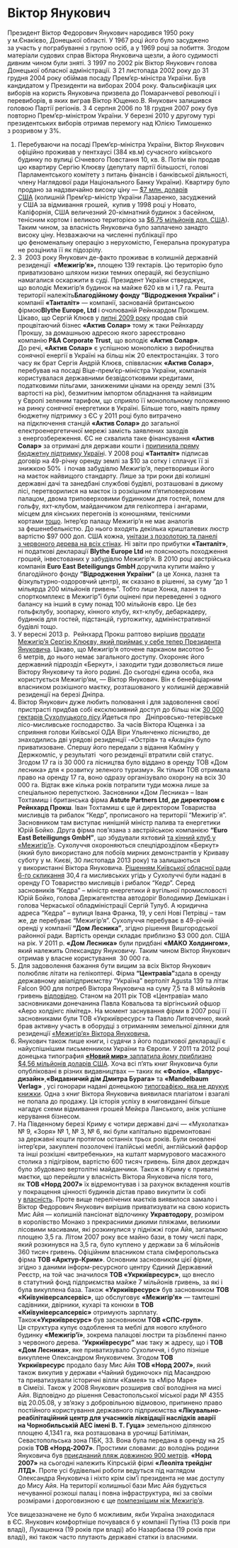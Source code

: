 Віктор Янукович
===============

Президент Віктор Федорович Янукович народився 1950 року у м.Єнакієво, Донецької області. У 1967 році його було засуджено за участь у пограбуванні з групою осіб, а у 1969 році за побиття. Згодом матеріали судових справ Віктора Януковича щезли, а його судимості дивним чином були зняті. З 1997 по 2002 рік Віктор Янукович голова Донецької обласної адміністрації. З 21 листопада 2002 року до 31 грудня 2004 року обіймав посаду Прем’єр-міністра України. Був кандидатом у Президенти на виборах 2004 року. Фальсифікація цих виборів на користь Януковича призвела до Помаранчевої революції і перевиборів, в яких виграв Віктор Ющенко.В. Янукович залишився головою Партії регіонів. З 4 серпня 2006 по 18 грудня 2007 року був повторно Прем’єр-міністром України. У березні 2010 у другому турі президентських виборів отримав перемогу над Юлією Тимошенко з розривом у 3%.
<ol>
	<li>Перебуваючи на посаді Прем’єр-міністра України, Віктор Янукович офіційно проживав у пентхаусі (384 кв.м) сучасного київського будинку по вулиці Січневого Повстання 10, кв. 8. Потім він продав цю квартиру Сергію Клюєву (депутату партії більшості, голові Парламентського комітету з питань фінансів і банківської діяльності, члену Наглядової ради Національного Банку України). Квартиру було продано за надзвичайно високу ціну — <a href="http://www.pravda.com.ua/articles/2009/12/7/4518779/">$7 млн. доларів США</a> (колишній Прем’єр-міністр України Лазаренко, засуджений у США за відмивання грошей,  купив у 1998 році у Новато, Каліфорнія, США величезний 20-кімнатний будинок з басейном, тенісним кортом і великою територією за <a href="http://www.unian.ua/news/603178-zmi-ssha-konfiskuvali-palats-lazarenka-u-kaliforniji-foto.html">$6,75 мільйонів дол. США</a>).
Таким чином, за власність Януковича було заплачено занадто високу ціну. Незважаючи на численні публікації про цю феноменальну операцію з нерухомістю, Генеральна прокуратура не розцінила її як підозрілу.</li>
	<li>З  2003 року Янукович де-факто проживає в колишній державній резиденції  <strong>«Межигір’я»,</strong> площею 139 гектарів. Цю територію було приватизовано шляхом низки темних операцій, які безуспішно намагалися оскаржити в суді. Президент України стверджує, що володіє Межигір’я будинок на майже 620 кв м і 1,7 га. Решта території належіть<strong>Благодійному фонду “Відродження України”</strong> і компанії <strong>«Танталіт»</strong> — компанії, заснованій британською фірмою<strong>Blythe Europe, Ltd</strong> і очолюваній Рейнхардом Прокшем. Цікаво, що Сергій Клюєв у <a href="http://www.pravda.com.ua/articles/2011/10/21/6693989/">липні 2009 року</a> продав свій процвітаючий бізнес <strong>«Актив Солар»</strong> тому ж таки Рейнхарду Прокшу, за домашньою адресою якого зареєстровано компанію<strong> P&amp;A Corporate Trust</strong>, що володіє <strong>«Актив Солар»</strong>. До речі, <strong>«Актив Солар»</strong> є успішною монополією з виробництва сонячної енергії в Україні на більш ніж 20 електростанціях. З того часу як брат Сергія Андрій Клюєв, співвласник <strong>«Актив Солар»</strong>, перебував на посаді Віце-прем’єр-міністра України, компанія користувалася державними безвідсотковими кредитами, податковими пільгами, заниженими цінами на оренду землі (3% вартості на рік), безмитним імпортом обладнання та найвищим у Європі зеленим тарифом, що сприяло її монопольному положенню на ринку сонячної енергетики в Україні. Більше того, навіть пряму бюджетну підтримку з ЄС у 2011 році було витрачено на підключення станцій <strong>«Актив Солар»</strong> до загальної електроенергетичної мережі замість заявлених заходів з енергозбереження. ЄС не схвалила таке фінансування <strong>«Актив Солар»</strong> за отримані для держави кошти і <a href="http://korrespondent.net/business/economics/1330916-korrespondent-dengi-iz-solnca-ukrainskaya-stanciya-pererabotki-solnechnoj-energii-stala-povodom-dlya">припинила пряму бюджетну підтримку Україн</a>і. У 2008 році <strong>«Танталіт»</strong> підписав договір на 49-річну оренду землі за $10 за сотку і
сплачує її зі знижкою 50%  і почав забудівлю Межигір’я, перетворивши його на маєток найвищого стандарту. Лише за три роки дві колишні державні дачі та занедбані службові будівлі, розташовані в дикому лісі, перетворилися на маєток із
розкішним п’ятиповерховим палацом, двома триповерховими будинкоми для гостей, полем для гольфу, яхт-клубом, майданчиком для гелікоптера і ангарами, місцем для кінських перегонів із конюшнями, тенісними кортами <a href="http://www.pravda.com.ua/rus/articles/2011/11/9/6742106/">тощо</a>.
Інтер’єр палацу Межигір’я не має аналогів за фешенебельністю. До нього входять декілька кришталевих люстр вартістю $97 000 дол. США кожна, <a href="http://antac.org.ua/en/2012/07/inside-the-mezhyhirya-first-images-of-unprecedented-luxury/">унітази з позолотою та панелі з червоного дерева на всіх стінах</a>. Ні звіти про прибутки <strong>«Танталіт»</strong>, ні податкові декларації <strong>Blythe Europe Ltd </strong>не пояснюють походження грошей, інвестованих у забудівлю Межигір’я. В 2010 році австрійська компанія <strong>Euro East</strong> <strong>Beteiligungs GmbH</strong> доручила купити майно у благодійного фонду <strong>“Відродження України”</strong> (а це Хонка, лазня та фізкультурно-оздоровчий центр), як сказано в рішенні, за суму “до 1 мільярда 200 мільйонів гривень”. Тобто лише Хонка, лазня та спорткомплекс в Межигір”ї були оцінені при переведенні з одного балансу на інший в суму понад 100 мільйонів євро. Це без гольфклубу, зоопарку, кінного клубу, яхт-клубу, дебаркадеру, будинків для гостей, підстанцій, гуртожитку, адмінінстративної будівлі тощо.</li>
	<li>У вересні 2013 р.  Рейнхард Прокш раптово вирішив <a href="http://zn.ua/ECONOMICS/klyuev-kupit-kompaniyu-vladeyuschuyu-rezidenciey-mezhigore-za-146-mln-griven-128459_.html">продати Межигір’я Сергію Клюєву, який приймає у себе тепер Президента Януковича</a>.
Цікаво, що Межигір’я оточене парканом висотою 5–6 метрів, до нього немає загального доступу. Охороняє його державний підрозділ «Беркут», і заходити туди дозволяється лише Віктору Януковичу та його родині. До сьогодні єдина особа, яка
користується Межигір’ям, — Віктор Янукович. Він є бенефіціарним власником розкішного маєтку, розташованого у колишній державній резиденції на березі Дніпра.</li>
	<li>Віктор Янукович дуже любить полювання і для задоволення своєї пристрасті придбав собі ексклюзивний доступ до більш ніж <a href="http://www.pravda.com.ua/articles/2012/05/4/6963872/">30 000 гектарів Сухолуцького лісу</a>.Йдеться про   Дніпровсько-тетерівське лісо-мисливське господарство. За часів Віктора Ющенка і за сприяння голови Київської ОДА Віри Ульянченко лісництво, де знаходились дві урядові резиденції -«Острів» та «Акація» було приватизоване. Спершу його передали з відання Кабміну у Держкомліс, у результаті  чого резиденції втратили свій статус. Згодом 17 га із 30 000 га лісництва було віддано в оренду ТОВ «Дом лесника» для « розвитку зеленого
туризму». Як тільки ТОВ отримала право на оренду 17 га, воно одразу організувало охорону на всіх 30 000 га. Відтак вже кілька років потрапити туди можна лише за спеціальною перепусткою. Засновники «Дом Лесника» – Іван Тохтамиш і британська фірма <strong>Astute Partners Ltd, де директором є Рейнхард Прокш</strong>. Іван Тохтамиш є ще й директором Товариства мисливців та рибалок “Кедр”, прописаного на території “Межигір´я”. Засновником там виступає нинішній міністр палива та енергетики Юрій Бойко. Друга фірма пов’язана з австрійською компанією <strong>“Euro East Beteiligungs GmbH”</strong>, що збудували яхтовий <a href="http://nashigroshi.org/2011/09/01/1000-ha-zahoplenoho-yanukovychem-lisu-obhorodzhuyut-trymetrovym-parkanom/">та кінний клуб у «Межигір’ї»</a>. Сухолуччя охороняються спецпідрозділом «Беркут» (який було використано для побоїв мирних демонстрантів у Криваву суботу у м. Києві, 30
листопада 2013 року) та залишаються у використанні Віктора Януковича. <a href="http://gazeta.ua/articles/politics/_yanukovichu-viddali-v-orendu-na-49-rokiv-mislivski-ugiddya-bilya-mezhigir-ya/455061" target="_blank">Рішенням Київської обласної ради 6-го скликання</a> 30,4 га мисливських угідь у Сухолуччі були надані в оренду ГО Товариство мисливців і рибалок “Кедр”. Серед засновників “Кедра” – міністр енергетики й вугільної промисловості Юрій Бойко, голова Держагентства автодоріг Володимир Демішкан і голова Черкаської обладміністрації Сергій Тулуб. А юридична адреса “Кедра” – вулиця Івана Франка, 19, у селі Нові Петрівці – там же, де перебуває “Межигір’я”. Сухолуччя перебуває в 49-річній оренді у компанії <strong>“Дом Лесника”</strong>, згідно рішення Вишгородської районної ради. Вартість оренди складає приблизно $3 000 дол. США на рік. У 2011 р. <strong>«Дом Лесника»</strong> були придбані <strong>«МАКО Холдингом»</strong>, який належить Олександру Януковичу. Таким чином Віктор Янукович отримав у власне користування  30 000 га.</li>
	<li>Для задоволення бажання бути вищим за всіх Віктор Янукович полюбляє літати на гелікоптері. Фірма <strong>“Центравіа”</strong>здала в оренду державному авіапідприємству “Україна” вертоліт Agusta 139 та літак Falcon 900 для потреб Віктора Януковича на суму 7,5 та 8 мільйонів гривень <a href="http://www.pravda.com.ua/news/2011/07/20/6406225/">відповідно</a>. Станом на 2011 рік ТОВ «Центравіа» мало засновниками донечанина Павла Ковальова та віргінський офшор «Аеро холдінгс лімітед». На момент заснування фірми в 2007 році її засновниками були ТОВ «Укркиївресурс» та Павло Литовченко, який брав активну участь в оборудці з отриманням земельної ділянки для резиденції <a href="http://nashigroshi.org/2012/05/28/yanukovych-litaje-vzhe-dvoma-vertolotamy-agusta-i-odnym-litakom-falcon-za-8-miljoniv/">«Межигір’я» Віктора Януковича.</a></li>
	<li>Янукович також пише книги, і судячи з його податкової декларації є найуспішнішим письменником України та Європи. У 2011 та 2012 році донецька типография <a href="http://gazeta.zn.ua/internal/nepechatnyy-yanukovich-_.html"><strong>«Новий мир»</strong> заплатила йому приблизно $4,56 мільйонів доларів США</a>. Хоча всі п’ять книг Януковича були опубліковані в різних видавництвах — таких як <strong>«Фоліо»</strong>, <strong>«Валрус-дизайн»</strong>,<strong>«Видавничий дім Дмитра Бурага»</strong> та <strong>«Mandelbaum Verlag»</strong> , усі гонорари надані донецькою <a href="http://gazeta.zn.ua/internal/nepechatnyy-yanukovich-_.html">типографією, яка не друкує книжки</a>.
Одна з книг Віктора Януковича виявилася плагіатом і взагалі не попала до продажу. Ця історія успіху в книговиданні більше нагадує схеми відмивання грошей Мейєра Ланського, аніж успішне керування бізнесом.</li>
	<li>На Південному березі Криму є чотири державні дачі — «Мухолатка» № 9, «Зоря» № 1, № 3, № 6, які були
капітально відремонтовані за державні кошти протягом останніх трьох років. Були оновлені інтер’єри, закуплені позолочені італійські меблі, англійський фарфор та інші розкішні «витребеньки», на кшталт мармурового масажного столика з підігрівом, вартістю 600 тисяч гривень. Біля двох держдач було збудовано вертолітні майданчики. Також
в Криму є приватні маєтки, що перейшли у власність Віктора Януковича після того, як <strong>ТОВ «Норд 2007»</strong> їх відремонтував і за рахунок вкладення коштів у покращення цінності будинків дістав право викупити їх собі у <a href="http://www.pravda.com.ua/articles/2013/07/25/6994933/">власність</a>.
Проте вище перелічених маєтків виявилося замало і Віктор Федорович Янукович вирішив приватизувати на свою користь Мис Айя — колишній пансіонат відпочинку <strong>Укравтодору</strong>, розміром в королівство Монако з прекрасними дикими пляжами, великими лісовими масивами, які розкинулися у підніжжі гори Айя, загальною площею 3,5 га. Літом 2007 року все майно бази, в тому числі парк, який розкинувся на 3,5 га, було куплено у держави за 6 мільйонів 360 тисяч гривень. Офіційним власником стала сімферопольська фірма <strong>ТОВ «Арктур-Крим»</strong>. Основним засновником цієї фірми, згідно з даними інформ-ресурсного центру Єдиний Державний Реєстр, на той час значилося <strong>ТОВ «Укркиївресурс»</strong>, що внесло в статутний фонд підприємства майже 7 мільйонів гривень, за які і була викуплена база. Також <strong>«Укркиївресурс»</strong> був засновником <strong>ТОВ «Київуніверсалсервіс»</strong>, що обслуговує <strong>«Межигір’я»</strong> — тамтешні садівники, двірники, кухарі та конюхи в <strong>ТОВ «Київуніверсалсервіс»</strong> отримують зарплату. Також<strong>«Укркиївресурс»</strong> був засновником <strong>ТОВ «СПС-груп»</strong>. Ця структура купує оздоблення та меблі для нового клубного будинку <strong>«Межигір’ї»</strong>, зокрема палацові люстри та різьбленні панно з червоного дерева. “<strong>Укркиївресурс”</strong> має таку ж адресу, що і <strong>ТОВ «Дом Лесника»</strong>, яке приватизувало Сухоличчя, і було пізніше викуплене Олександром Януковичем. Згодом <strong>ТОВ Укркиївресурс</strong> продало базу Мис Айя <strong>ТОВ «Норд 2007»</strong>, який також викупив у держави «Чайний будиночок» під Масандрою та приватизували історичні вілли «Камея» та «Міро Маре» в Сімеїзі. Також у 2008 Янукович розширив свої володіння на мисі Айя. Відповідно до рішення Севастопольської міської ради № 4355 від 20.05.08, у зв’язку з добровільною відмовою, припинено право постійного користування державного підприємства <strong>«Лікувально-реабілітаційний центр для учасників ліквідації наслідків аварії на Чорнобильській АЕС імені В. Т. Гуца»</strong> земельною ділянкою площею 4,1341 га, яка розташована в урочищі Батіліман, Севастопольська зона ПБК, 33. Вона була передана в оренду на 25 років <strong>ТОВ «Норд-2007»</strong>. Простими словами: до володінь родини Януковича був <a href="http://lb.ua/news/2010/11/05/72804_yanukovich_buduie_sobi_v_krimu_priv.html">приєднаний пляж довжиною 900 метрів</a>. <strong>«Норд 2007»</strong> на сьогодні належить Кіпрській фірмі <strong>«Леоліта трейдінг ЛТД»</strong>.
Проте усі будівельні роботи ведуться під наглядом Олександра Януковича і ніхто крім сім’ї президента не має доступу до Мису Айя. На території колишньої бази Мис Айя будується нечуванної розкоші палац і повна інфраструктура, які за своїми розмірами і дороговизною є ще <a href="http://www.pravda.com.ua/articles/2013/07/25/6994933/">помпезнішим ніж Межигір’я</a>.</li>
</ol>
Усе вищезазначене не було б можливим, якби Україна знаходилася в ЄС. Янукович комфортніше почувався б у компанії Путіна (13 років при владі), Лукашенка (19 років при владі) або Назарбаєва (19 років при владі), які також часто плутають державні статки із власними.
